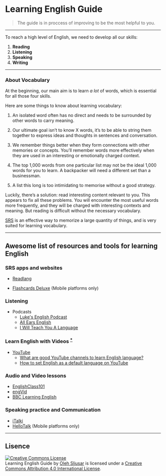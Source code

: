 # Learning English Guide
> The guide is in proccess of improving to be the most helpful to you.

---

To reach a high level of English, we need to develop all our skills:

1. **Reading**
2. **Listening**
3. **Speaking**
4. **Writing**

---

### About Vocabulary

At the beginning, our main aim is to learn *a lot* of words, which is essential for all those four skills.

Here are some things to know about learning vocabulary:

1. An isolated word often has no direct and needs to be surrounded by other words to carry meaning.

2. Our ultimate goal isn’t to know X words, it’s to be able to string them together to express ideas and thoughts in sentences and conversation.

3. We remember things better when they form connections with other memories or concepts. You’ll remember words more effectively when they are used in an interesting or emotionally charged context.

4. The top 1,000 words from one particular list may not be the ideal 1,000 words for you to learn. A backpacker will need a different set than a businessman.

5. A list this long is too intimidating to memorise without a good strategy.

Luckily, there’s a solution: read interesting content relevant to you. This appears to fix all these problems. You will encounter the most useful words more frequently, and they will be charged with interesting contexts and meaning. But reading is difficult without the necessary vocabulary.

[SRS](https://en.wikipedia.org/wiki/SRS) is an effective way to memorize a large quantity of things, and is very suited for learning vocabulary.

---

## Awesome list of resources and tools for learning English

### SRS apps and websites

- [Readlang](http://readlang.com)

- [Flashcards Deluxe](http://orangeorapple.com/Flashcards/) (Mobile platforms only)



### Listening

- Podcasts
  - [Luke's English Podcast][tl]
  - [All Ears English](http://www.allearsenglish.com/)
  - [I Will Teach You A Language](http://www.iwillteachyoualanguage.com/podcast-home/)

### Learn English with Videos <sup>[*][1]</sup>

- [YouTube](https://www.youtube.com/?gl=GB)
  * [What are good YouTube channels to learn English language?][2]
  * [How to set English as a default language on YouTube][3]



### Audio and Video lessons

- [EnglishClass101][4]
- [engVid][5]
- [BBC Learning English][6]


### Speaking practice and Communication

- [iTalki](https://www.italki.com)
- [HelloTalk](http://www.hellotalk.com)  (Mobile platforms only)

---

## Lisence

<a rel="license" href="http://creativecommons.org/licenses/by/4.0/"><img alt="Creative Commons License" style="border-width:0" src="https://i.creativecommons.org/l/by/4.0/88x31.png" /></a><br /><span xmlns:dct="http://purl.org/dc/terms/" property="dct:title">Learning English Guide</span> by <a xmlns:cc="http://creativecommons.org/ns#" href="http://olehsliusar.com" property="cc:attributionName" rel="cc:attributionURL">Oleh Sliusar</a> is licensed under a <a rel="license" href="http://creativecommons.org/licenses/by/4.0/">Creative Commons Attribution 4.0 International License</a>.


[1]: https://www.quora.com/What-is-the-best-way-to-learn-a-foreign-language-using-YouTube/answer/Oleh-Sliusar?srid=upjL5 "How To Learn With The Videos"
[2]: https://www.quora.com/What-are-good-YouTube-channels-to-learn-English-language/answer/Oleh-Sliusar?srid=upjL5
[3]: https://www.quora.com/What-is-the-best-way-to-filter-English-only-results-when-searching-on-Youtube/answer/Oleh-Sliusar?srid=upjL5
[tl]: http://teacherluke.co.uk/
[4]: http://www.englishclass101.com/
[5]: http://www.engvid.com/
[6]: http://www.bbc.co.uk/learningenglish
